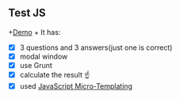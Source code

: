  ## Test JS
 
+[Demo](https://victoriiaklubchuk.github.io/test/index.html)
+
 It has:
 
 - [x] 3 questions and 3 answers(just one is correct)
 - [x] modal window
 - [x] use Grunt
 - [x] calculate the result :point_up:
 - [x] used [JavaScript Micro-Templating](https://johnresig.com/blog/javascript-micro-templating/)
